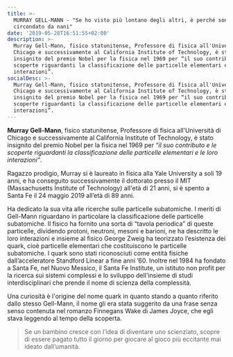 ```yaml
---
title: >-
  MURRAY GELL-MANN - "Se ho visto più lontano degli altri, è perché sono
  circondato da nani"
date: '2019-05-28T16:51:55+02:00'
description: >-
  Murray Gell-Mann, fisico statunitense, Professore di fisica all'Università di
  Chicago e successivamente al California Institute of Technology, è stato
  insignito del premio Nobel per la fisica nel 1969 per “il suo contributo e le
  scoperte riguardanti la classificazione delle particelle elementari e le loro
  interazioni”.
socialDesc: >-
  Murray Gell-Mann, fisico statunitense, Professore di fisica all'Università di
  Chicago e successivamente al California Institute of Technology, è stato
  insignito del premio Nobel per la fisica nel 1969 per “il suo contributo e le
  scoperte riguardanti la classificazione delle particelle elementari e le loro
  interazioni”.
---
```

**Murray Gell-Mann**, fisico statunitense, Professore di fisica all'Università di Chicago e successivamente al California Institute of Technology, è stato insignito del premio Nobel per la fisica nel 1969 per _“il suo contributo e le scoperte riguardanti la classificazione delle particelle elementari e le loro interazioni”_.

Ragazzo prodigio, Murray si è laureato in fisica alla Yale University a soli 19 anni, e ha conseguito successivamente il dottorato presso il MIT (Massachusetts Institute of Technology) all'età di 21 anni, si è spento a Santa Fe il 24 maggio 2019 all’età di 89 anni. 

Ha dedicato la sua vita alle ricerche sulle particelle subatomiche. I meriti di Gell-Mann riguardano in particolare la classificazione delle particelle subatomiche. Il fisico ha fornito una sorta di “tavola periodica” di queste particelle, dividendo protoni, neutroni, mesoni e barioni, ne ha descritto le loro interazioni e insieme al fisico George Zweig ha teorizzato l’esistenza dei quark, cioè particelle elementari che costituiscono le particelle subatomiche. I quark sono stati riconosciuti come entità fisiche dall’acceleratore Standford Linear a fine anni ’60. Inoltre nel 1984 ha fondato a Santa Fe, nel Nuovo Messico, il Santa Fe Institute, un istituto non profit per la ricerca sui sistemi complessi e lo sviluppo dell'insieme di studi interdisciplinari che prende il nome di scienza della complessità.

Una curiosità è l'origine del nome quark in quanto stando a quanto riferito dallo stesso Gell-Mann, il nome gli era stata suggerito da una frase senza senso contenuta nel romanzo Finnegans Wake di James Joyce, che egli stava leggendo al tempo della scoperta.

> Se un bambino cresce con l’idea di diventare uno scienziato, scopre di essere pagato tutto il giorno per giocare al gioco più eccitante mai ideato dall’umanità.
